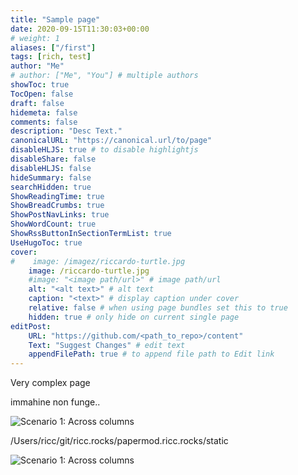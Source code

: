 ```yaml
---
title: "Sample page"
date: 2020-09-15T11:30:03+00:00
# weight: 1
aliases: ["/first"]
tags: [rich, test]
author: "Me"
# author: ["Me", "You"] # multiple authors
showToc: true
TocOpen: false
draft: false
hidemeta: false
comments: false
description: "Desc Text."
canonicalURL: "https://canonical.url/to/page"
disableHLJS: true # to disable highlightjs
disableShare: false
disableHLJS: false
hideSummary: false
searchHidden: true
ShowReadingTime: true
ShowBreadCrumbs: true
ShowPostNavLinks: true
ShowWordCount: true
ShowRssButtonInSectionTermList: true
UseHugoToc: true
cover:
#    image: /imagez/riccardo-turtle.jpg
    image: /riccardo-turtle.jpg
    #image: "<image path/url>" # image path/url
    alt: "<alt text>" # alt text
    caption: "<text>" # display caption under cover
    relative: false # when using page bundles set this to true
    hidden: true # only hide on current single page
editPost:
    URL: "https://github.com/<path_to_repo>/content"
    Text: "Suggest Changes" # edit text
    appendFilePath: true # to append file path to Edit link
---
```

Very complex page

immahine non funge..

![Scenario 1: Across columns](/images/cloud-connect.png)


/Users/ricc/git/ricc.rocks/papermod.ricc.rocks/static

![Scenario 1: Across columns](/images/riccardo-giallo-raja-ampat.jpeg)
